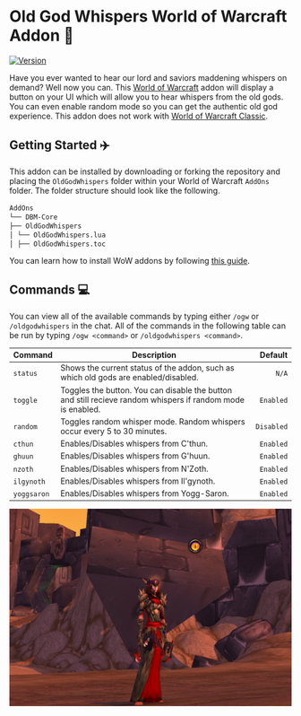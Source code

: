 # Old God Whispers World of Warcraft Addon 🦑
[![Version](https://img.shields.io/github/v/release/JamesIves/old-god-whispers-wow-addon.svg?logo=github)](https://github.com/JamesIves/old-god-whispers-wow-addon/releases)

Have you ever wanted to hear our lord and saviors maddening whispers on demand? Well now you can. This [World of Warcraft](https://worldofwarcraft.com/) addon will display a button on your UI which will allow you to hear whispers from the old gods. You can even enable random mode so you can get the authentic old god experience. This addon does not work with [World of Warcraft Classic](https://worldofwarcraft.com/en-us/wowclassic).

## Getting Started ✈️

This addon can be installed by downloading or forking the repository and placing the `OldGodWhispers` folder within your World of Warcraft `AddOns` folder. The folder structure should look like the following.

```
AddOns
└── DBM-Core
├── OldGodWhispers
│ └── OldGodWhispers.lua
│ ├── OldGodWhispers.toc
```

You can learn how to install WoW addons by following [this guide](https://www.wowhead.com/addons-how-to-install-and-maintain#installing-installing-the-addon).

## Commands 💻

You can view all of the available commands by typing either `/ogw` or `/oldgodwhispers` in the chat. All of the commands in the following table can be run by typing `/ogw <command>` or `/oldgodwhispers <command>`.

| Command        | Description           | Default  |
| ------------- |-------------| -----:|
| `status`      | Shows the current status of the addon, such as which old gods are enabled/disabled.     |  `N/A` |
| `toggle`      | Toggles the button. You can disable the button and still recieve random whispers if random mode is enabled. | `Enabled` |
| `random` | Toggles random whisper mode. Random whispers occur every 5 to 30 minutes.  |  `Disabled` |
| `cthun` | Enables/Disables whispers from C'thun.  |  `Enabled` |
| `ghuun` | Enables/Disables whispers from G'huun.  |  `Enabled` |
| `nzoth` | Enables/Disables whispers from N'Zoth.  |  `Enabled` |
| `ilgynoth` | Enables/Disables whispers from Il'gynoth.  |  `Enabled` |
| `yoggsaron` | Enables/Disables whispers from Yogg-Saron.  |  `Enabled` |

![Screenshot](preview.png)
